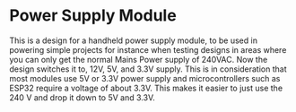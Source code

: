 # Power Supply Module
This is a design for a handheld power supply module, to be used in powering simple projects for instance when testing designs in areas where you can only get the normal Mains Power supply of 240VAC. Now the design switches it to, 12V, 5V, and 3.3V supply. This is in consideration that most modules use 5V or 3.3V power supply and microcontrollers such as ESP32 require a voltage of about 3.3V. This makes it easier to just use the 240 V and drop it down to 5V and 3.3V.
